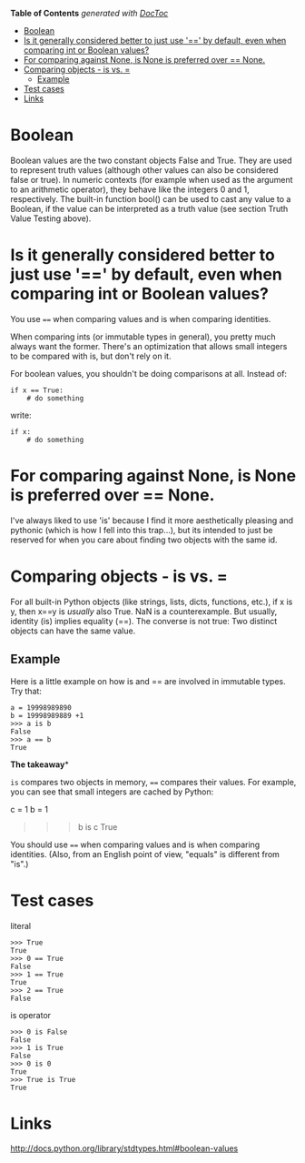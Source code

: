 <!-- START doctoc generated TOC please keep comment here to allow auto update -->
<!-- DON'T EDIT THIS SECTION, INSTEAD RE-RUN doctoc TO UPDATE -->
**Table of Contents**  *generated with [DocToc](https://github.com/thlorenz/doctoc)*

- [Boolean](#boolean)
- [Is it generally considered better to just use '==' by default, even when comparing int or Boolean values?](#is-it-generally-considered-better-to-just-use--by-default-even-when-comparing-int-or-boolean-values)
- [For comparing against None, is None is preferred over == None.](#for-comparing-against-none-is-none-is-preferred-over--none)
- [Comparing objects - is vs. =](#comparing-objects---is-vs-)
  - [Example](#example)
- [Test cases](#test-cases)
- [Links](#links)

<!-- END doctoc generated TOC please keep comment here to allow auto update -->

# Boolean 

Boolean values are the two constant objects False and True. They are used to represent truth values (although other values can also be considered false or true). In numeric contexts (for example when used as the argument to an arithmetic operator), they behave like the integers 0 and 1, respectively. The built-in function bool() can be used to cast any value to a Boolean, if the value can be interpreted as a truth value (see section Truth Value Testing above).

# Is it generally considered better to just use '==' by default, even when comparing int or Boolean values?

You use `==` when comparing values and is when comparing identities.

When comparing ints (or immutable types in general), you pretty much always want the former. There's an optimization that allows small integers to be compared with is, but don't rely on it.

For boolean values, you shouldn't be doing comparisons at all. Instead of:

```
if x == True:
    # do something
```

write:

```
if x:
    # do something
```

# For comparing against None, is None is preferred over == None.

I've always liked to use 'is' because I find it more aesthetically pleasing and pythonic (which is how I fell into this trap...), but its intended to just be reserved for when you care about finding two objects with the same id.

# Comparing objects - is vs. =

For all built-in Python objects (like strings, lists, dicts, functions, etc.), if x is y, then x==y is *usually* also True. NaN is a counterexample. But usually, identity (is) implies equality (==). The converse is not true: Two distinct objects can have the same value. 

## Example

Here is a little example on how is and == are involved in immutable types. Try that:

```
a = 19998989890
b = 19998989889 +1
>>> a is b
False
>>> a == b
True
```

**The takeaway***

`is` compares two objects in memory, `==` compares their values. For example, you can see that small integers are cached by Python:

c = 1
b = 1
>>> b is c
True

You should use `==` when comparing values and is when comparing identities. (Also, from an English point of view, "equals" is different from "is".)

# Test cases

literal
```
>>> True
True
>>> 0 == True
False
>>> 1 == True
True
>>> 2 == True
False
```

is operator
```
>>> 0 is False
False
>>> 1 is True
False
>>> 0 is 0
True
>>> True is True
True
```

# Links

http://docs.python.org/library/stdtypes.html#boolean-values
